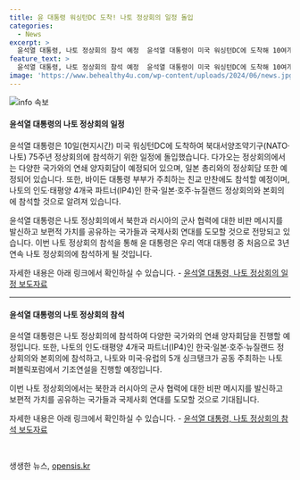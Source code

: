 ```yaml
---
title: 윤 대통령 워싱턴DC 도착! 나토 정상회의 일정 돌입
categories:
  - News
excerpt: >
  윤석열 대통령, 나토 정상회의 참석 예정  윤석열 대통령이 미국 워싱턴DC에 도착해 10여개국과의 연쇄 양자회담 및 친교 만찬에 참석할 예정입니다. 이번 나토 정상회의에서는 북한과 러시아의 군사 협력에 대한 비판 메시지를 발신하고 국제사회와의 연대를 모색할 전망이며, 11일에는 나토의 인도·태평양 4개국 파트너(IP4)인 한국·일본·호주·뉴질랜드 정상회의에 참석할 예정입니다. 처음으로 3년 연속 나토 정상회의에 참석하게 된 윤 대통령의 행보가 주목받고 있습니다.
feature_text: >
  윤석열 대통령, 나토 정상회의 참석 예정  윤석열 대통령이 미국 워싱턴DC에 도착해 10여개국과의 연쇄 양자회담 및 친교 만찬에 참석할 예정입니다. 이번 나토 정상회의에서는 북한과 러시아의 군사 협력에 대한 비판 메시지를 발신하고 국제사회와의 연대를 모색할 전망이며, 11일에는 나토의 인도·태평양 4개국 파트너(IP4)인 한국·일본·호주·뉴질랜드 정상회의에 참석할 예정입니다. 처음으로 3년 연속 나토 정상회의에 참석하게 된 윤 대통령의 행보가 주목받고 있습니다.
image: 'https://www.behealthy4u.com/wp-content/uploads/2024/06/news.jpg'
---
```


<p><img src="https://www.behealthy4u.com/wp-content/uploads/2024/06/news.jpg" alt="info 속보" /></p>

<h4>윤석열 대통령의 나토 정상회의 일정</h4>

<p>윤석열 대통령은 10일(현지시간) 미국 워싱턴DC에 도착하여 북대서양조약기구(NATO·나토) 75주년 정상회의에 참석하기 위한 일정에 돌입했습니다. 다가오는 정상회의에서는 다양한 국가와의 연쇄 양자회담이 예정되어 있으며, 일본 총리와의 정상회담 또한 예정되어 있습니다. 또한, 바이든 대통령 부부가 주최하는 친교 만찬에도 참석할 예정이며, 나토의 인도·태평양 4개국 파트너(IP4)인 한국·일본·호주·뉴질랜드 정상회의와 본회의에 참석할 것으로 알려져 있습니다.</p>

<p>윤석열 대통령은 나토 정상회의에서 북한과 러시아의 군사 협력에 대한 비판 메시지를 발신하고 보편적 가치를 공유하는 국가들과 국제사회 연대를 도모할 것으로 전망되고 있습니다. 이번 나토 정상회의 참석을 통해 윤 대통령은 우리 역대 대통령 중 처음으로 3년 연속 나토 정상회의에 참석하게 될 것입니다. </p>

<p>자세한 내용은 아래 링크에서 확인하실 수 있습니다.
- <a href="https://www.yonhapnews.co.kr/politics/2022/06/10/0502000000AKR20220610073600001.HTML">윤석열 대통령, 나토 정상회의 일정 보도자료</a></p>

<hr />

<h4>윤석열 대통령의 나토 정상회의 참석</h4>

<p>윤석열 대통령은 나토 정상회의에 참석하여 다양한 국가와의 연쇄 양자회담을 진행할 예정입니다. 또한, 나토의 인도·태평양 4개국 파트너(IP4)인 한국·일본·호주·뉴질랜드 정상회의와 본회의에 참석하고, 나토와 미국·유럽의 5개 싱크탱크가 공동 주최하는 나토 퍼블릭포럼에서 기조연설을 진행할 예정입니다.</p>

<p>이번 나토 정상회의에서는 북한과 러시아의 군사 협력에 대한 비판 메시지를 발신하고 보편적 가치를 공유하는 국가들과 국제사회 연대를 도모할 것으로 기대됩니다.</p>

<p>자세한 내용은 아래 링크에서 확인하실 수 있습니다.
- <a href="https://www.yna.co.kr/view/AKR20220610051200704">윤석열 대통령, 나토 정상회의 참석 보도자료</a></p>

<p data-ke-size="size16">&nbsp;</p>
생생한 뉴스, <a href="https://opensis.kr" rel="dofollow">opensis.kr</a>


